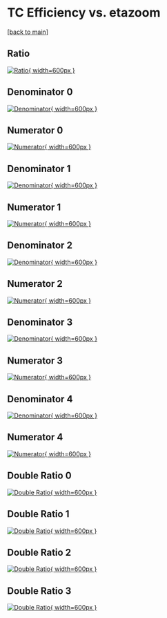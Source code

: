 # TC Efficiency vs. etazoom

[[back to main](./)]



## Ratio

[![Ratio](../mtv/var/TC_base_11_0_eff_etazoom.png){ width=600px }](../mtv/var/TC_base_11_0_eff_etazoom.pdf)

## Denominator 0

[![Denominator](../mtv/den/TC_base_11_0_eff_etazoom_den0.png){ width=600px }](../mtv/den/TC_base_11_0_eff_etazoom_den0.pdf)

## Numerator 0

[![Numerator](../mtv/num/TC_base_11_0_eff_etazoom_num0.png){ width=600px }](../mtv/num/TC_base_11_0_eff_etazoom_num0.pdf)

## Denominator 1

[![Denominator](../mtv/den/TC_base_11_0_eff_etazoom_den1.png){ width=600px }](../mtv/den/TC_base_11_0_eff_etazoom_den1.pdf)

## Numerator 1

[![Numerator](../mtv/num/TC_base_11_0_eff_etazoom_num1.png){ width=600px }](../mtv/num/TC_base_11_0_eff_etazoom_num1.pdf)

## Denominator 2

[![Denominator](../mtv/den/TC_base_11_0_eff_etazoom_den2.png){ width=600px }](../mtv/den/TC_base_11_0_eff_etazoom_den2.pdf)

## Numerator 2

[![Numerator](../mtv/num/TC_base_11_0_eff_etazoom_num2.png){ width=600px }](../mtv/num/TC_base_11_0_eff_etazoom_num2.pdf)

## Denominator 3

[![Denominator](../mtv/den/TC_base_11_0_eff_etazoom_den3.png){ width=600px }](../mtv/den/TC_base_11_0_eff_etazoom_den3.pdf)

## Numerator 3

[![Numerator](../mtv/num/TC_base_11_0_eff_etazoom_num3.png){ width=600px }](../mtv/num/TC_base_11_0_eff_etazoom_num3.pdf)

## Denominator 4

[![Denominator](../mtv/den/TC_base_11_0_eff_etazoom_den4.png){ width=600px }](../mtv/den/TC_base_11_0_eff_etazoom_den4.pdf)

## Numerator 4

[![Numerator](../mtv/num/TC_base_11_0_eff_etazoom_num4.png){ width=600px }](../mtv/num/TC_base_11_0_eff_etazoom_num4.pdf)

## Double Ratio 0

[![Double Ratio](../mtv/ratio/TC_base_11_0_eff_etazoom_ratio0.png){ width=600px }](../mtv/ratio/TC_base_11_0_eff_etazoom_ratio0.pdf)

## Double Ratio 1

[![Double Ratio](../mtv/ratio/TC_base_11_0_eff_etazoom_ratio1.png){ width=600px }](../mtv/ratio/TC_base_11_0_eff_etazoom_ratio1.pdf)

## Double Ratio 2

[![Double Ratio](../mtv/ratio/TC_base_11_0_eff_etazoom_ratio2.png){ width=600px }](../mtv/ratio/TC_base_11_0_eff_etazoom_ratio2.pdf)

## Double Ratio 3

[![Double Ratio](../mtv/ratio/TC_base_11_0_eff_etazoom_ratio3.png){ width=600px }](../mtv/ratio/TC_base_11_0_eff_etazoom_ratio3.pdf)

